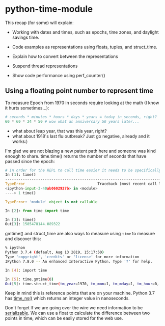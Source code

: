 # python-time-module

This recap (for some) will explain:

* Working with dates and times, such as epochs, time zones, and daylight savings time.

* Code examples as representations using floats, tuples, and struct_time.

* Explain how to convert between the representations

* Suspend thread representations

* Show code performance using perf_counter()

## Using a floating point number to represent time

To measure Epoch from 1970 in seconds require looking at the math (I know it hurts sometimes...):

```py
# seconds * minutes * hours * days * years = today in seconds, right?
60 * 60 * 24 * 50 # wow what an anniversary 50 years later...

```
* what about leap year, that was this year, right?
* what about 1918's last flu outbreak? Just go negative, already and it works:)

I'm glad we are not blazing a new patent path here and someone was kind enough to share. time.time() returns the number of seconds that have passed since the epoch:

```py
# in order for the REPL to call time easier it needs to be specifically imported
In [1]: time()
---------------------------------------------------------------------------
TypeError                                 Traceback (most recent call last)
<ipython-input-3-40ab0602927b> in <module>
----> 1 time()

TypeError: 'module' object is not callable

In [2]: from time import time

In [3]: time()
Out[3]: 1585478144.089322
```

gmtime() and struct_time are also ways to measure using `time` to measure and discover this:

```sh
% ipython
Python 3.7.4 (default, Aug 13 2019, 15:17:50)
Type 'copyright', 'credits' or 'license' for more information
IPython 7.8.0 -- An enhanced Interactive Python. Type '?' for help.

In [4]: import time

In [5]: time.gmtime(0)
Out[5]: time.struct_time(tm_year=1970, tm_mon=1, tm_mday=1, tm_hour=0, tm_min=0, tm_sec=0, tm_wday=3, tm_yday=1, tm_isdst=0)

```

Keep in mind this is reference points that are on your machine. Python 3.7 has [time_ns()](https://realpython.com/python37-new-features/#timing-precision) which returns an integer value in nanoseconds.

Don't forget If we are going over the wire we need information to be [serializable](https://en.wikipedia.org/wiki/Serialization). We can use a float to calculate the difference between two points in time, which can be easliy stored for the web use.